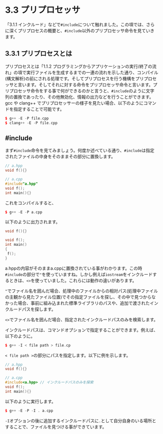 # 3.3 プリプロセッサ

「3.1.1 インクルード」などで`#include`について触れました。この項では、さらに深くプリプロセスの概要と、`#include`以外のプリプロセッサ命令を見ていきます。

## 3.3.1 プリプロセスとは
プリプロセスとは「1.1.2 プログラミングからアプリケーションの実行/終了の流れ」の項で実行ファイルを生成するまでの一連の流れを示した通り、コンパイル(構文解析)の前にされる処理です。そしてプリプロセスを行う機構をプリプロセッサと言います。そしてそれに対する命令をプリプロセッサ命令と言います。プリプロセッサ命令をする事で何ができるのかと言うと、`#include`のように文字列の置換であったり、その他無効化、情報の出力などを行うことができます。gcc や clang++ でプリプロセッサーの様子を見たい場合、以下のようにコマンドを指定することで可能です。
```cpp
$ g++ -E -P file.cpp
$ clang++ -E -P file.cpp
```

## #include
まず`#include`命令を見てみましょう。何度か述べている通り、`#include`は指定されたファイルの中身をそのままその部分に置換します。
```cpp
// a.hpp
void f(){}
```
```cpp
// a.cpp
#include"a.hpp"
void f();
int main(){}
```
これをコンパイルすると、
```cpp
$ g++ -E -P a.cpp
```
以下のように出力されます。
```cpp
void f(){}

void f();
int main()
{
 f();
}
```
a.hppの内容がそのままa.cppに置換されている事がわかります。この時`#include`の部分で`"`を使っていますね。しかし例えば`iostream`をインクルードするときは、`<>`を使っていました。これらには動作の違いがあります。

`"`でファイル名を囲んだ場合、処理中のファイルからの相対パス(処理中ファイルの主観から見たファイル位置)でその指定ファイルを探し、その中で見つからなかった場合、事前に組み込まれた標準ライブラリのパスや、追加で渡されたインクルードパスを探します。

`<>`でファイル名を囲んだ場合、指定されたインクルードパスのみを検索します。

インクルードパスは、コマンドオプションで指定することができます。例えば、以下のように。
```cpp
$ g++ -I < file path > file.cp
```
`< file path >`の部分にパスを指定します。以下に例を示します。
```cpp
// a.hpp
void f(){}
```
```cpp
// a.cpp
#include<a.hpp> // インクルードパスのみを探索
void f();
int main(){}
```
以下のように実行します。
```cpp
$ g++ -E -P -I . a.cpp
```
`-I`オプションの後に追加するインクルードパスに`.`として自分自身のいる場所とすることで、ファイルを見つける事ができています。
